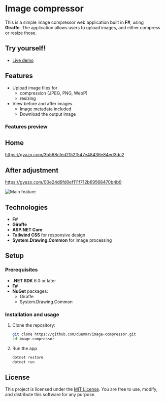 # Image compressor

This is a simple image compressor web application built in **F#**, using **Giraffe**. The application allows users to upload images, and either compress or resize those.

## Try yourself!
- [Live demo](https://imagecompressor-eycnemgnhthqhubu.westeurope-01.azurewebsites.net/)

## Features

- Upload image files for
  - compression (JPEG, PNG, WebP)
  - resizing
- View before and after images
  - Image metadata included
  - Download the output image

### Features preview

## Home
https://gyazo.com/3b568cfed2f52f547e48436e84ed3dc2

## After adjustment
https://gyazo.com/00e24d9fd0ef111f712b69568470b4b9

<img src="https://i.gyazo.com/3b568cfed2f52f547e48436e84ed3dc2.mp4" alt="Main feature" />


## Technologies

- **F#**
- **Giraffe**
- **ASP.NET Core**
- **Tailwind CSS** for responsive design
- **System.Drawing.Common** for image processing

## Setup

### Prerequisites

- **.NET SDK** 6.0 or later
- **F#**
- **NuGet** packages:
  - Giraffe
  - System.Drawing.Common

### Installation and usage

1. Clone the repository:
   ```bash
   git clone https://github.com/duemmr/image-compressor.git
   cd image-compressor
   ```
2. Run the app
    ```bash
    dotnet restore
    dotnet run
    ```

## License

This project is licensed under the [MIT License](./LICENSE). You are free to use, modify, and distribute this software for any purpose.
